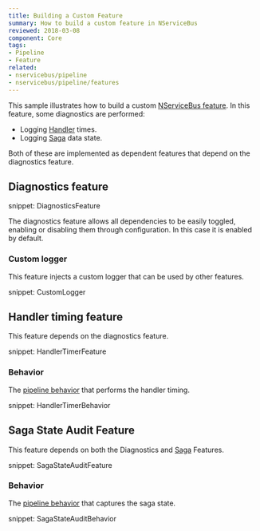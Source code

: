 ```yaml
---
title: Building a Custom Feature
summary: How to build a custom feature in NServiceBus
reviewed: 2018-03-08
component: Core
tags:
- Pipeline
- Feature
related:
- nservicebus/pipeline
- nservicebus/pipeline/features
---
```


This sample illustrates how to build a custom [NServiceBus feature](/nservicebus/pipeline/features). In this feature, some diagnostics are performed:

 * Logging [Handler](/nservicebus/handlers/) times.
 * Logging [Saga](/nservicebus/sagas/) data state.

Both of these are implemented as dependent features that depend on the diagnostics feature.


## Diagnostics feature

snippet: DiagnosticsFeature

The diagnostics feature allows all dependencies to be easily toggled, enabling or disabling them through configuration. In this case it is enabled by default.


### Custom logger

This feature injects a custom logger that can be used by other features.

snippet: CustomLogger


## Handler timing feature

This feature depends on the diagnostics feature.

snippet: HandlerTimerFeature


### Behavior

The [pipeline behavior](/nservicebus/pipeline/manipulate-with-behaviors.md) that performs the handler timing.

snippet: HandlerTimerBehavior


## Saga State Audit Feature

This feature depends on both the Diagnostics and [Saga](/nservicebus/sagas/) Features.

snippet: SagaStateAuditFeature


### Behavior

The [pipeline behavior](/nservicebus/pipeline/manipulate-with-behaviors.md) that captures the saga state.

snippet: SagaStateAuditBehavior
